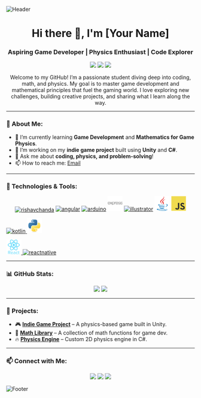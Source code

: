 <!-- Header Banner (You can generate or design a banner using a tool like Canva or use GitHub Gist) -->
![Header](https://your-image-link.com/banner.png)

<h1 align="center">Hi there 👋, I'm [Your Name]</h1>
<h3 align="center">Aspiring Game Developer | Physics Enthusiast | Code Explorer</h3>

<!-- Badges -->
<p align="center">
  <img src="https://img.shields.io/badge/JavaScript-Expert-brightgreen?style=flat-square&logo=javascript">
  <img src="https://img.shields.io/badge/C%23-Game_Dev-yellow?style=flat-square&logo=c-sharp">
  <img src="https://img.shields.io/badge/Python-AI_Enthusiast-blue?style=flat-square&logo=python">
</p>

<!-- Intro Section -->
<p align="center">
  Welcome to my GitHub! I’m a passionate student diving deep into coding, math, and physics. My goal is to master game
  development and mathematical principles that fuel the gaming world. I love exploring new challenges, building creative
  projects, and sharing what I learn along the way.
</p>

---

### 🚀 About Me:

- 🌱 I’m currently learning **Game Development** and **Mathematics for Game Physics**.
- 🔭 I’m working on my **indie game project** built using **Unity** and **C#**.
- 💬 Ask me about **coding, physics, and problem-solving**!
- 📫 How to reach me: [Email](mailto:youremail@example.com)

---

### 🔧 Technologies & Tools:

<p align="center">
  <a href="https://twitter.com/rishavchanda" target="blank"><img align="center" src="https://raw.githubusercontent.com/rahuldkjain/github-profile-readme-generator/master/src/images/icons/Social/twitter.svg"alt="rishavchanda" height="30" width="40" /></a>
  <a href="https://angular.io" target="_blank" rel="noreferrer"> <img src="https://angular.io/assets/images/logos/angular/angular.svg" alt="angular" width="40" height="40" /></a>
  <a href="https://www.arduino.cc/" target="_blank" rel="noreferrer"> <img src="https://cdn.worldvectorlogo.com/logos/arduino-1.svg" alt="arduino" width="40" height="40" /></a>
  <a href="https://expressjs.com" target="_blank" rel="noreferrer"><img src="https://raw.githubusercontent.com/devicons/devicon/master/icons/express/express-original-wordmark.svg" alt="express" width="40" height="40" /></a>
  <a href="https://www.adobe.com/in/products/illustrator.html" target="_blank" rel="noreferrer"> <img src="https://www.vectorlogo.zone/logos/adobe_illustrator/adobe_illustrator-icon.svg" alt="illustrator" width="40" height="40" /></a>
  <a href="https://www.java.com" target="_blank" rel="noreferrer"> <img src="https://raw.githubusercontent.com/devicons/devicon/master/icons/java/java-original.svg" alt="java" width="40" height="40" /></a>
  <a href="https://developer.mozilla.org/en-US/docs/Web/JavaScript" target="_blank" rel="noreferrer"> <img src="https://raw.githubusercontent.com/devicons/devicon/master/icons/javascript/javascript-original.svg" alt="javascript" width="40" height="40" /> </a>



  <a href="https://kotlinlang.org" target="_blank" rel="noreferrer"> <img
      src="https://www.vectorlogo.zone/logos/kotlinlang/kotlinlang-icon.svg" alt="kotlin" width="40" height="40" />
  </a> <a href="https://www.python.org" target="_blank" rel="noreferrer"> <img
      src="https://raw.githubusercontent.com/devicons/devicon/master/icons/python/python-original.svg" alt="python"
      width="40" height="40" />
  </a>
</p><a href="https://reactjs.org/" target="_blank" rel="noreferrer"> <img
    src="https://raw.githubusercontent.com/devicons/devicon/master/icons/react/react-original-wordmark.svg" alt="react"
    width="40" height="40" />
</a>
<a href="https://reactnative.dev/" target="_blank" rel="noreferrer"> <img
    src="https://reactnative.dev/img/header_logo.svg" alt="reactnative" width="40" height="40" />
</a>

---

### 📊 GitHub Stats:

<p align="center">
  <img src="https://github-readme-stats.vercel.app/api?username=yourusername&show_icons=true&theme=radical">
  <img src="https://github-readme-stats.vercel.app/api/top-langs/?username=yourusername&layout=compact&theme=radical">
</p>

---

### 🌟 Projects:

- 🎮 **[Indie Game Project](https://github.com/yourusername/game-project)** – A physics-based game built in Unity.
- 🧮 **[Math Library](https://github.com/yourusername/math-library)** – A collection of math functions for game dev.
- 🔥 **[Physics Engine](https://github.com/yourusername/physics-engine)** – Custom 2D physics engine in C#.

---

### 📫 Connect with Me:

<p align="center">
  <a href="https://www.linkedin.com/in/yourlinkedin/"><img
      src="https://img.shields.io/badge/-LinkedIn-blue?style=flat-square&logo=Linkedin"></a>
  <a href="https://twitter.com/yourtwitter"><img
      src="https://img.shields.io/badge/-Twitter-blue?style=flat-square&logo=Twitter"></a>
  <a href="mailto:youremail@example.com"><img
      src="https://img.shields.io/badge/-Email-green?style=flat-square&logo=Gmail"></a>
</p>

<!-- Footer Image (optional) -->
![Footer](https://your-image-link.com/footer.png)
